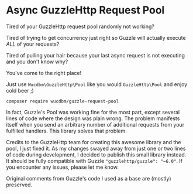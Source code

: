 # Async GuzzleHttp Request Pool

Tired of your GuzzleHttp request pool randomly not working?

Tired of trying to get concurrency just right so Guzzle will actually execute *ALL* of your requests?

Tired of pulling your hair because your last async request is not executing and you don't know why?

You've come to the right place!

Just use `Wucdbm\GuzzleHttp\Pool` like you would `GuzzleHttp\Pool` and enjoy cold beer ;)

`composer require wucdbm/guzzle-request-pool`

In fact, Guzzle's Pool was working fine for the most part, except several lines of code where the design was plain wrong.
The problem manifests itself when you send an arbitrary number of additional requests from your fulfilled handlers.
This library solves that problem.

Credits to the GuzzleHttp team for creating this awesome library and the pool, I just fixed it.
As my changes swayed away from just one or two lines of code during development, I decided to publish this small library instead.
It should be fully compatible with Guzzle `"guzzlehttp/guzzle": "~6.0"`. If you encounter any issues, please let me know.

Original comments from Guzzle's code I used as a base are (mostly) preserved.